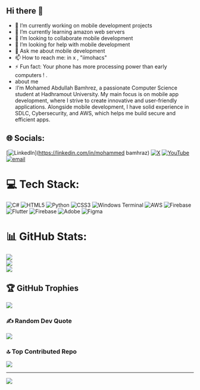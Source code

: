 ## Hi there 👋
- 🔭 I’m currently working on mobile development projects
- 🌱 I’m currently learning amazon web servers 
- 👯 I’m looking to collaborate mobile development
- 🤔 I’m looking for help with mobile development
- 💬 Ask me about mobile development
- 📫 How to reach me: in x , "iimohacs"
- ⚡ Fun fact: Your phone has more processing power than early computers ! .
- about me
- :I’m Mohamed Abdullah Bamhrez, a passionate Computer Science student at Hadhramout University. My main focus is on mobile app development, where I strive to create innovative and user-friendly applications. Alongside mobile development, I have solid experience in SDLC, Cybersecurity, and AWS, which helps me build secure and efficient apps.

## 🌐 Socials:
[![LinkedIn](https://img.shields.io/badge/LinkedIn-%230077B5.svg?logo=linkedin&logoColor=white)](https://linkedin.com/in/mohammed bamhraz) [![X](https://img.shields.io/badge/X-black.svg?logo=X&logoColor=white)](https://x.com/iimohacs) [![YouTube](https://img.shields.io/badge/YouTube-%23FF0000.svg?logo=YouTube&logoColor=white)](https://youtube.com/@Techduo2) [![email](https://img.shields.io/badge/Email-D14836?logo=gmail&logoColor=white)](mailto:mohammedbamhraz@gmail.com) 

# 💻 Tech Stack:
![C#](https://img.shields.io/badge/c%23-%23239120.svg?style=for-the-badge&logo=csharp&logoColor=white) ![HTML5](https://img.shields.io/badge/html5-%23E34F26.svg?style=for-the-badge&logo=html5&logoColor=white) ![Python](https://img.shields.io/badge/python-3670A0?style=for-the-badge&logo=python&logoColor=ffdd54) ![CSS3](https://img.shields.io/badge/css3-%231572B6.svg?style=for-the-badge&logo=css3&logoColor=white) ![Windows Terminal](https://img.shields.io/badge/Windows%20Terminal-%234D4D4D.svg?style=for-the-badge&logo=windows-terminal&logoColor=white) ![AWS](https://img.shields.io/badge/AWS-%23FF9900.svg?style=for-the-badge&logo=amazon-aws&logoColor=white) ![Firebase](https://img.shields.io/badge/firebase-%23039BE5.svg?style=for-the-badge&logo=firebase) ![Flutter](https://img.shields.io/badge/Flutter-%2302569B.svg?style=for-the-badge&logo=Flutter&logoColor=white) ![Firebase](https://img.shields.io/badge/firebase-a08021?style=for-the-badge&logo=firebase&logoColor=ffcd34) ![Adobe](https://img.shields.io/badge/adobe-%23FF0000.svg?style=for-the-badge&logo=adobe&logoColor=white) ![Figma](https://img.shields.io/badge/figma-%23F24E1E.svg?style=for-the-badge&logo=figma&logoColor=white)
# 📊 GitHub Stats:
![](https://github-readme-stats.vercel.app/api?username=MohammedBamhraz&theme=dark&hide_border=false&include_all_commits=false&count_private=false)<br/>
![](https://nirzak-streak-stats.vercel.app/?user=MohammedBamhraz&theme=dark&hide_border=false)<br/>
![](https://github-readme-stats.vercel.app/api/top-langs/?username=MohammedBamhraz&theme=dark&hide_border=false&include_all_commits=false&count_private=false&layout=compact)

## 🏆 GitHub Trophies
![](https://github-profile-trophy.vercel.app/?username=MohammedBamhraz&theme=gruvbox&no-frame=false&no-bg=true&margin-w=4)

### ✍️ Random Dev Quote
![](https://quotes-github-readme.vercel.app/api?type=horizontal&theme=radical)

### 🔝 Top Contributed Repo
![](https://github-contributor-stats.vercel.app/api?username=MohammedBamhraz&limit=5&theme=dark&combine_all_yearly_contributions=true)

---
[![](https://visitcount.itsvg.in/api?id=MohammedBamhraz&icon=0&color=0)](https://visitcount.itsvg.in)

<!-- Proudly created with GPRM ( https://gprm.itsvg.in ) -->
